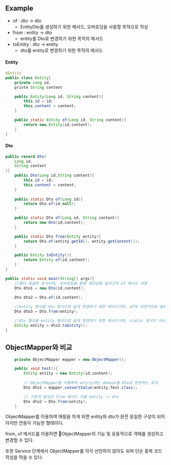 ## Example

- of :  dto -> dto
	- EntityDto를 생성하기 위한 메서드, 오버로딩을 사용할 목적으로 작성
- from : entity -> dto
	- entity를 Dto로 변경하기 위한 목적의 메서드
- toEntity : dto -> entity
	- dto를 entity로 변경하기 위한 목적의 메서드

#### Entity
```java
@Entity
public class Entity{
	private Long id,
	privte String content

	public Entity(Long id, String content){
		this.id = id;
		this.content = content;
	}

	public static Entity of(Long id, String content){
		return new Entity(id,content);
	}
}
```

#### Dto
```java
public record Dto(
	Long id,
	String content
){
	public Dto(Long id,String content){
		this.id = id;
		this.content = content;
	}
	
	public static Dto of(Long id){
		return Dto.of(id,null);
	}

	public static Dto of(Long id, String content){
		return new Dto(id,content);
	}

	public static Dto from(Entity entity){
		return Dto.of(entity.getId(), entity.getContent());
	}

	public Entity toEntity(){
		return Entity.of(id,content);
	}
}
```

```java
public static void main(String[] args){
	//둘다 동일한 방식이며, 오버로딩을 통해 생산성을 늘리고자 of 메서드 사용
	Dto dto1 = new Dto(id,content);
	
	Dto dto2 = Dto.of(id,content);

	//entity 형식을 dto 형식으로 쉽게 변경하기 위한 메서드이며, of와 마찬가지로 필드 수를 변경하여 같은 이름으로 오버로딩이 가능
	Dto dto3 = Dto.from(entity);

	//dto 형식을 entity 형식으로 쉽게 변경하기 위한 메서드이며, static 형식이 아닌 이유는 새로 값을 넣어줄 필요 없이 기존에 생성된 dto를 그대로 변형하기 위함
	Entity entity = dto3.toEntity();
}
```

## ObjectMapper와 비교

```java
	private ObjectMapper mapper = new ObjectMapper();

	public void test(){
		Entity entity = new Entity(id,content);
		
		// ObjectMapper를 사용하여 entity라는 domain을 Dto로 변경하는 로직
		Dto dto1 = mapper.convertValue(entity,Test.class);

		// 기존의 방식인 from 메서드 이용 entity -> dto
		Dto dto2 = Dto.from(entity);
	}
```

ObjectMapper를 이용하여 매핑을 하게 되면 entity와 dto가 완전 동일한 구성이 되어야지만 연동이 가능한 형태이다. 

from, of 메서드를 이용하면 ObjectMapper의 기능 및 유동적으로 객체를 생성하고 변경할 수 있다.

또한 Service 단계에서 ObjectMapper를 각각 선언하지 않아도 되며 단순 중복 코드 작성을 막을 수 있다.
